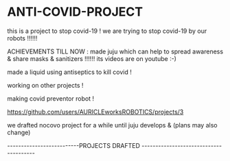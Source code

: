# ANTI-COVID-PROJECT
this is a project to stop covid-19 !
we are trying to stop covid-19 by our  robots !!!!!!



ACHIEVEMENTS TILL NOW :
made juju which can help to spread awareness & share masks & sanitizers !!!!!!
its videos are on youtube  :-)

made a liquid using antiseptics to kill covid  !

working on other projects !

making covid preventor robot !

https://github.com/users/AURICLEworksROBOTICS/projects/3

we drafted nocovo project for a while until juju develops & 
(plans may also change)

--------------------------PROJECTS DRAFTED ---------------------------------------




